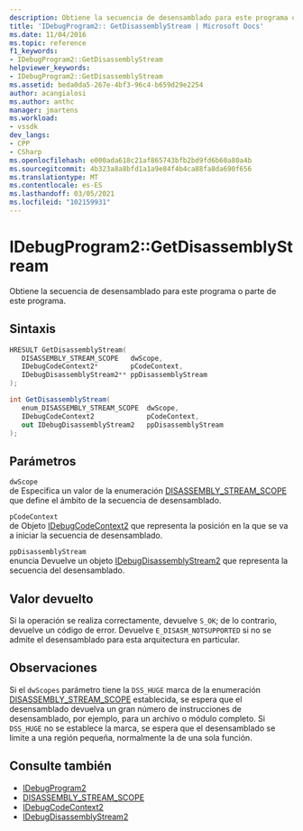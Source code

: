 ```yaml
---
description: Obtiene la secuencia de desensamblado para este programa o parte de este programa.
title: 'IDebugProgram2:: GetDisassemblyStream | Microsoft Docs'
ms.date: 11/04/2016
ms.topic: reference
f1_keywords:
- IDebugProgram2::GetDisassemblyStream
helpviewer_keywords:
- IDebugProgram2::GetDisassemblyStream
ms.assetid: beda0da5-267e-4bf3-96c4-b659d29e2254
author: acangialosi
ms.author: anthc
manager: jmartens
ms.workload:
- vssdk
dev_langs:
- CPP
- CSharp
ms.openlocfilehash: e000ada618c21af865743bfb2bd9fd6b60a80a4b
ms.sourcegitcommit: 4b323a8a8bfd1a1a9e84f4b4ca88fa8da690f656
ms.translationtype: MT
ms.contentlocale: es-ES
ms.lasthandoff: 03/05/2021
ms.locfileid: "102159931"
---
```

# <a name="idebugprogram2getdisassemblystream"></a>IDebugProgram2::GetDisassemblyStream
Obtiene la secuencia de desensamblado para este programa o parte de este programa.

## <a name="syntax"></a>Sintaxis

```cpp
HRESULT GetDisassemblyStream( 
   DISASSEMBLY_STREAM_SCOPE   dwScope,
   IDebugCodeContext2*        pCodeContext,
   IDebugDisassemblyStream2** ppDisassemblyStream
);
```

```csharp
int GetDisassemblyStream( 
   enum_DISASSEMBLY_STREAM_SCOPE  dwScope,
   IDebugCodeContext2             pCodeContext,
   out IDebugDisassemblyStream2   ppDisassemblyStream
);
```

## <a name="parameters"></a>Parámetros
`dwScope`\
de Especifica un valor de la enumeración [DISASSEMBLY_STREAM_SCOPE](../../../extensibility/debugger/reference/disassembly-stream-scope.md) que define el ámbito de la secuencia de desensamblado.

`pCodeContext`\
de Objeto [IDebugCodeContext2](../../../extensibility/debugger/reference/idebugcodecontext2.md) que representa la posición en la que se va a iniciar la secuencia de desensamblado.

`ppDisassemblyStream`\
enuncia Devuelve un objeto [IDebugDisassemblyStream2](../../../extensibility/debugger/reference/idebugdisassemblystream2.md) que representa la secuencia del desensamblado.

## <a name="return-value"></a>Valor devuelto
 Si la operación se realiza correctamente, devuelve `S_OK`; de lo contrario, devuelve un código de error. Devuelve `E_DISASM_NOTSUPPORTED` si no se admite el desensamblado para esta arquitectura en particular.

## <a name="remarks"></a>Observaciones
 Si el `dwScopes` parámetro tiene la `DSS_HUGE` marca de la enumeración [DISASSEMBLY_STREAM_SCOPE](../../../extensibility/debugger/reference/disassembly-stream-scope.md) establecida, se espera que el desensamblado devuelva un gran número de instrucciones de desensamblado, por ejemplo, para un archivo o módulo completo. Si `DSS_HUGE` no se establece la marca, se espera que el desensamblado se limite a una región pequeña, normalmente la de una sola función.

## <a name="see-also"></a>Consulte también
- [IDebugProgram2](../../../extensibility/debugger/reference/idebugprogram2.md)
- [DISASSEMBLY_STREAM_SCOPE](../../../extensibility/debugger/reference/disassembly-stream-scope.md)
- [IDebugCodeContext2](../../../extensibility/debugger/reference/idebugcodecontext2.md)
- [IDebugDisassemblyStream2](../../../extensibility/debugger/reference/idebugdisassemblystream2.md)
